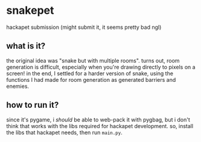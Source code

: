# snakepet
hackapet submission (might submit it, it seems pretty bad ngl)

## what is it?
the original idea was "snake but with multiple rooms". turns out, room generation is difficult, especially when you're drawing directly to pixels on a screen! in the end, I settled for a harder version of snake, using the functions I had made for room generation as generated barriers and enemies.

## how to run it?
since it's pygame, i *should* be able to web-pack it with pygbag, but i don't think that works with the libs required for hackapet development. so, install the libs that hackapet needs, then run `main.py`.
